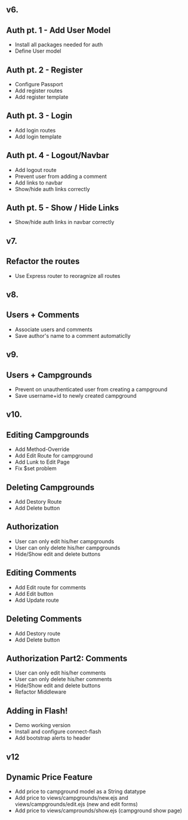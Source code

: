 ## v6.
## Auth pt. 1 - Add User Model
* Install all packages needed for auth
* Define User model

## Auth pt. 2 - Register
* Configure Passport
* Add register routes
* Add register template

## Auth pt. 3 - Login
* Add login routes
* Add login template

## Auth pt. 4 - Logout/Navbar
* Add logout route
* Prevent user from adding a comment
* Add links to navbar
* Show/hide auth links correctly

## Auth pt. 5 - Show / Hide Links
* Show/hide auth links in navbar correctly

## v7.
## Refactor the routes
* Use Express router to reoragnize all routes

## v8.
## Users + Comments
* Associate users and comments
* Save author's name to a comment automaticlly

## v9.
## Users + Campgrounds
* Prevent on unauthenticated user from creating a campground
* Save username+id to newly created campground

## v10.
## Editing Campgrounds
* Add Method-Override
* Add Edit Route for campground
* Add Lunk to Edit Page
* Fix $set problem

## Deleting Campgrounds
* Add Destory Route
* Add Delete button

## Authorization
* User can only edit his/her campgrounds
* User can only delete his/her campgrounds
* Hide/Show edit and delete buttons

## Editing Comments
* Add Edit route for comments
* Add Edit button
* Add Update route

## Deleting  Comments
* Add Destory route
* Add Delete button

## Authorization Part2: Comments
* User can only edit his/her comments
* User can only delete his/her comments
* Hide/Show edit and delete buttons
* Refactor Middleware

## Adding in Flash! 
* Demo working version
* Install and configure connect-flash
* Add bootstrap alerts to header

## v12
## Dynamic Price Feature 
* Add price to campground model as a String datatype
* Add price to views/campgrounds/new.ejs and views/campgrounds/edit.ejs (new and edit forms)
* Add price to views/camprounds/show.ejs (campground show page)

